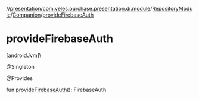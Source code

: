 //[presentation](../../../../index.md)/[com.veles.purchase.presentation.di.module](../../index.md)/[RepositoryModule](../index.md)/[Companion](index.md)/[provideFirebaseAuth](provide-firebase-auth.md)

# provideFirebaseAuth

[androidJvm]\

@Singleton

@Provides

fun [provideFirebaseAuth](provide-firebase-auth.md)(): FirebaseAuth
